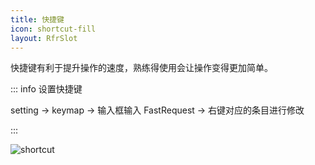 ```yaml
---
title: 快捷键
icon: shortcut-fill
layout: RfrSlot
---
```


快捷键有利于提升操作的速度，熟练得使用会让操作变得更加简单。

::: info 设置快捷键

setting → keymap → 输入框输入 FastRequest → 右键对应的条目进行修改

:::

![shortcut](/img/shortcut.png)
